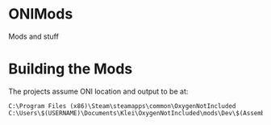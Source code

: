 # ONIMods
Mods and stuff

# Building the Mods

The projects assume ONI location and output to be at:
``` 
C:\Program Files (x86)\Steam\steamapps\common\OxygenNotIncluded
C:\Users\$(USERNAME)\Documents\Klei\OxygenNotIncluded\mods\Dev\$(AssemblyName)
```
